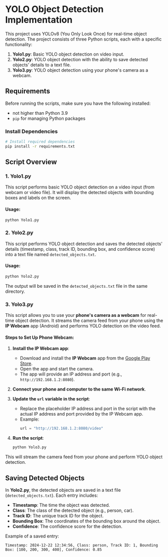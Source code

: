 
# YOLO Object Detection Implementation

This project uses YOLOv8 (You Only Look Once) for real-time object detection. The project consists of three Python scripts, each with a specific functionality:

1. **Yolo1.py**: Basic YOLO object detection on video input.
2. **Yolo2.py**: YOLO object detection with the ability to save detected objects' details to a text file.
3. **Yolo3.py**: YOLO object detection using your phone's camera as a webcam.

## Requirements

Before running the scripts, make sure you have the following installed:

-  not higher than Python 3.9
- `pip` for managing Python packages

### Install Dependencies
```bash
# Install required dependencies
pip install -r requirements.txt
```

## Script Overview

### 1. Yolo1.py

This script performs basic YOLO object detection on a video input (from webcam or video file). It will display the detected objects with bounding boxes and labels on the screen.

#### Usage:
```bash
python Yolo1.py
```

### 2. Yolo2.py

This script performs YOLO object detection and saves the detected objects' details (timestamp, class, track ID, bounding box, and confidence score) into a text file named `detected_objects.txt`.

#### Usage:
```bash
python Yolo2.py
```

The output will be saved in the `detected_objects.txt` file in the same directory.

### 3. Yolo3.py

This script allows you to use your **phone's camera as a webcam** for real-time object detection. It streams the camera feed from your phone using the **IP Webcam** app (Android) and performs YOLO detection on the video feed.

#### Steps to Set Up Phone Webcam:

1. **Install the IP Webcam app**:
   - Download and install the **IP Webcam** app from the [Google Play Store](https://play.google.com/store/apps/details?id=com.pas.webcam).
   - Open the app and start the camera.
   - The app will provide an IP address and port (e.g., `http://192.168.1.2:8080`).

2. **Connect your phone and computer to the same Wi-Fi network**.

3. **Update the `url` variable in the script**:
   - Replace the placeholder IP address and port in the script with the actual IP address and port provided by the IP Webcam app.
   - Example: 
     ```python
     url = "http://192.168.1.2:8080/video"
     ```

4. **Run the script**:
   ```bash
   python Yolo3.py
   ```

This will stream the camera feed from your phone and perform YOLO object detection.

## Saving Detected Objects

In **Yolo2.py**, the detected objects are saved in a text file (`detected_objects.txt`). Each entry includes:

- **Timestamp**: The time the object was detected.
- **Class**: The class of the detected object (e.g., person, car).
- **Track ID**: The unique track ID for the object.
- **Bounding Box**: The coordinates of the bounding box around the object.
- **Confidence**: The confidence score for the detection.

Example of a saved entry:
```
Timestamp: 2024-12-22 12:34:56, Class: person, Track ID: 1, Bounding Box: [100, 200, 300, 400], Confidence: 0.85
```
